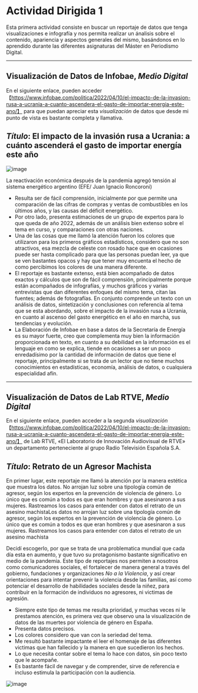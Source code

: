 # Actividad Dirigida 1

Esta primera actividad consiste en buscar un reportaje de datos que tenga visualizaciones e infografía y nos permita realizar un ánalisis sobre el contenido, apariencia y aspectos generales del mismo, basándonos en lo aprendido durante las diferentes asignaturas del Máster en Periodismo Digital. 

-----------------------------------------------------------------------------------------------------------------------------------------------------------------------


## Visualización de Datos de Infobae, *Medio Digital*

En el siguiente enlace, pueden acceder 【https://www.infobae.com/politica/2022/04/10/el-impacto-de-la-invasion-rusa-a-ucrania-a-cuanto-ascendera-el-gasto-de-importar-energia-este-ano/】 para que puedan apreciar esta *visualización* de datos que desde mi punto de vista es bastante completa y llamativa. 

## *Título*: El impacto de la invasión rusa a Ucrania: a cuánto ascenderá el gasto de importar energía este año

![image](https://user-images.githubusercontent.com/107210409/173515075-89884367-a627-4367-9d17-c8d4fdd304ed.png)

La reactivación económica después de la pandemia agregó tensión al sistema energético argentino (EFE/ Juan Ignacio Roncoroni)



- Resulta ser de fácil comprensión, inicialmente por que permite una comparación de las cifras de compras y ventas de combustibles en los últimos años, y las causas del déficit energético.
-  Por otro lado, presenta estimaciones de un grupo de expertos para lo que queda de año 2022, además de un análisis bien extenso sobre el tema en curso, y comparaciones con otras naciones. 
- Una de las cosas que me llamó la atención fueron los colores que utilizaron para los primeros gráficos estadísticos, considero que no son atractivos, esa mezcla de celeste con rosado hace que en ocasiones puede ser hasta complicado para que las personas puedan leer, ya que se ven bastantes opacos y hay que tener muy encuenta el hecho de como percibimos los colores de una manera diferente. 
- El reportaje es bastante extenso, está bien acompañado de datos exactos y cálculos que son de fácil comprensión, principalmente porque están acompañados de infografías, y muchos gráficos y varias entrevistas que dan diferentes enfoques del mismo tema, citan las fuentes; además de fotografías. En conjunto comprende un texto con un análisis de datos, sintetización y conclusiones con referencia al tema que se esta abordando, sobre el impacto de la invasión rusa a Ucrania, en cuanto al ascenso del gasto energético en el año en marcha, sus tendencias y evolución.
- La Elaboración de Infobae en base a datos de la Secretaría de Energía es su mayor fuerte, creo que complementa muy bien la información proporcionada en texto, en cuanto a su debilidad en la información es el lenguaje en como se explica, tiende en ocasiones a ser un poco enredadísimo  por la cantidad de información de datos que tiene el reportaje, principalmente si se trata de un lector que no tiene muchos conocimientos en estadísticas, economía, análisis de datos, o cualquiera especialidad afín. 


-----------------------------------------------------------------------------------------------------------------------------------------------------------------------

## Visualización de Datos de Lab RTVE, *Medio Digital*

En el siguiente enlace, pueden acceder a la segunda *visualización* 【https://www.infobae.com/politica/2022/04/10/el-impacto-de-la-invasion-rusa-a-ucrania-a-cuanto-ascendera-el-gasto-de-importar-energia-este-ano/】 de Lab RTVE, «El Laboratorio de Innovación Audiovisual de RTVE» un departamento perteneciente al grupo Radio Televisión Española S.A. 


## *Título*: Retrato de un Agresor Machista


En primer lugar, este reportaje me llamó la atención por la manera estética que muestra los datos. No arrojan luz sobre una tipología común de agresor, según los expertos en la prevención de violencia de género. Lo único que es común a todos es que eran hombres y que asesinaron a sus mujeres. Rastreamos los casos para entender con datos el retrato de un asesino machistaLos datos no arrojan luz sobre una tipología común de agresor, según los expertos en la prevención de violencia de género. Lo único que es común a todos es que eran hombres y que asesinaron a sus mujeres. Rastreamos los casos para entender con datos el retrato de un asesino machista

Decidí escogerlo, por que se trata de una problematica mundial que cada día esta en aumento, y que tuvo su protagonismo bastante significativo en medio de la pandemia. Este tipo de reportajes nos permiten a nosotros como comunicadores sociales, el fortalecer de manera general a través del gobierno, fundaciones y organizaciones *No a la Violencia*, y así crear orientaciones para intentar prevenir la violencia desde las familias, así como potenciar el desarrollo de habilidades sociales desde la niñez, para contribuir en la formación de individuos no agresores, ni victimas de agresión.
- Siempre este tipo de temas me resulta prioridad, y muchas veces ni le prestamos atención, es primera vez que observo una la visualización de datos de las muertes por violencia de género en España.
- Presenta datos precisos.
- Los colores considero que van con la seriedad del tema.
- Me resultó bastante impactante el leer el homenaje de las diferentes victimas que han fallecido y la manera en que sucedieron los hechos.
- Lo que necesita contar sobre el tema lo hace con datos, sin poco texto que le acompañe.
- Es bastante fácil de navegar y de comprender, sirve de referencia e incluso estimula la participación con la audiencia.


![image](https://user-images.githubusercontent.com/107210409/173514565-3b2773d6-751c-4f79-8cea-0896b53e232a.png)




